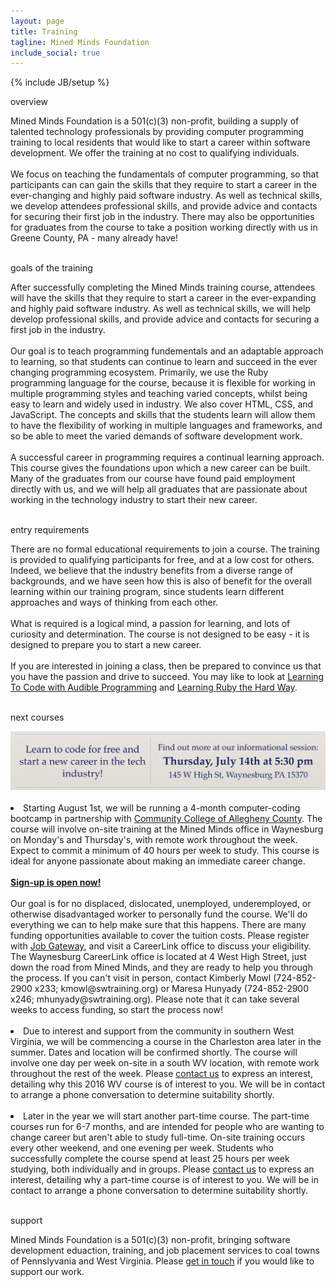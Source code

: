 ```yaml
---
layout: page
title: Training
tagline: Mined Minds Foundation
include_social: true
---
```

{% include JB/setup %}

<section id="research" class="centered">
  <p class="section-title"><span>overview</span></p>
  Mined Minds Foundation is a 501(c)(3) non-profit, building a supply of talented technology professionals by providing computer programming training to local residents that would like to start a career within software development. We offer the training at no cost to qualifying individuals.
  <br><br>
  We focus on teaching the fundamentals of computer programming, so that participants can can gain the skills that they require to start a career in the ever-changing and highly paid software industry. As well as technical skills, we develop attendees professional skills, and provide advice and contacts for securing their first job in the industry. There may also be opportunities for graduates from the course to take a position working directly with us in Greene County, PA - many already have! 
  <br><br>
  <p class="section-title"><span>goals of the training</span></p>
  After successfully completing the Mined Minds training course, attendees will have the skills that they require to start a career in the ever-expanding and highly paid software industry. As well as technical skills, we will help develop professional skills, and provide advice and contacts for securing a first job in the industry.<br><br>
  Our goal is to teach programming fundementals and an adaptable approach to learning, so that students can continue to learn and succeed in the ever changing programming ecosystem. Primarily, we use the Ruby programming language for the course, because it is flexible for working in multiple programming styles and teaching varied concepts, whilst being easy to learn and widely used in industry. We also cover HTML, CSS, and JavaScript. The concepts and skills that the students learn will allow them to have the flexibility of working in multiple languages and frameworks, and so be able to meet the varied demands of software development work.
  <br><br>
  A successful career in programming requires a continual learning approach. This course gives the foundations upon which a new career can be built. Many of the graduates from our course have found paid employment directly with us, and we will help all graduates that are passionate about working in the technology industry to start their new career.<br><br>
  <p class="section-title"><span>entry requirements</span></p>
  There are no formal educational requirements to join a course. The training is provided to qualifying participants for free, and at a low cost for others. Indeed, we believe that the industry benefits from a diverse range of backgrounds, and we have seen how this is also of benefit for the overall learning within our training program, since students learn different approaches and ways of thinking from each other.
  <br><br>
  What is required is a logical mind, a passion for learning, and lots of curiosity and determination. The course is not designed to be easy - it is designed to prepare you to start a new career.
  <br><br>
  If you are interested in joining a class, then be prepared to convince us that you have the passion and drive to succeed. You may like to look at <a href="http://jonathangraham.github.io/2015/08/13/Teaching%20Programming%20with%20SonicPi/">Learning To Code with Audible Programming</a> and <a href="http://learnrubythehardway.org/book/">Learning Ruby the Hard Way</a>.
  <br><br>
  <p class="section-title"><span>next courses</span></p>
    <a href="https://www.facebook.com/events/291744604509356/"><img src="/assets/images/info_session.png" alt="Join us for an informational session on Thursday, July 14th at 5:30 pm." class="image"></a><br><br>
    <li>Starting August 1st, we will be running a 4-month computer-coding bootcamp in partnership with <a href="https://www.ccac.edu/">Community College of Allegheny County</a>. The course will involve on-site training at the Mined Minds office in Waynesburg on Monday's and Thursday's, with remote work throughout the week. Expect to commit a minimum of 40 hours per week to study. This course is ideal for anyone passionate about making an immediate career change.<br><br>
    <b><a href="https://www.ccac.edu/Computer_Coding_Boot_Camp/">Sign-up is open now!</a></b><br><br>
    Our goal is for no displaced, dislocated, unemployed, underemployed, or otherwise disadvantaged worker to personally fund the course. We'll do everything we can to help make sure that this happens. There are many funding opportunities available to cover the tuition costs. Please register with <a href="https://www.jobgateway.pa.gov/jponline/JobSeeker/ManageServices/CourseDetails.aspx?Mu63At4oSABZWGqDSQVh0ZbRZlz_5bjCkHj4F7TEhStEer4vRpyWxNskZJ9L6M8K0XRwNNzd0HwQ@H9Vg1OwsQ--qctAyWW4Xamgs1rZjjJO0eGnDr13yWfntZE9wpHRHFeXq42aAnyO">Job Gateway</a>, and visit a CareerLink office to discuss your eligibility. The Waynesburg CareerLink office is located at 4 West High Street, just down the road from Mined Minds, and they are ready to help you through the process. If you can't visit in person, contact Kimberly Mowl (724-852-2900 x233; kmowl@swtraining.org) or Maresa Hunyady (724-852-2900 x246; mhunyady@swtraining.org). Please note that it can take several weeks to access funding, so start the process now!</li><br>
    <li>Due to interest and support from the community in southern West Virginia, we will be commencing a course in the Charleston area later in the summer. Dates and location will be confirmed shortly. The course will involve one day per week on-site in a south WV location, with remote work throughout the rest of the week. Please <a href="contact.html">contact us</a> to express an interest, detailing why this 2016 WV course is of interest to you. We will be in contact to arrange a phone conversation to determine suitability shortly.</li><br>
    <li>Later in the year we will start another part-time course. The part-time courses run for 6-7 months, and are intended for people who are wanting to change career but aren't able to study full-time. On-site training occurs every other weekend, and one evening per week. Students who successfully complete the course spend at least 25 hours per week studying, both individually and in groups. Please <a href="contact.html">contact us</a> to express an interest, detailing why a part-time course is of interest to you. We will be in contact to arrange a phone conversation to determine suitability shortly.</li><br> 
  <p class="section-title"><span>support</span></p>
    Mined Minds Foundation is a 501(c)(3) non-profit, bringing software development eduaction, training, and job placement services to coal towns of Pennslyvania and West Virginia. Please <a href="contact.html">get in touch</a> if you would like to support our work.
</section>